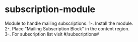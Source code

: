 # subscription-module
Module to handle mailing subscriptions.
1-. Install the module.  
2-. Place "Mailing Subscription Block" in the content region.  
3-. For subscription list visit #/subscriptions#   
